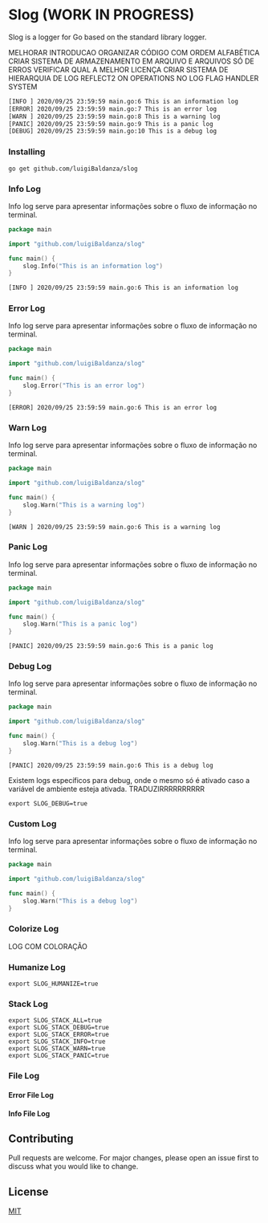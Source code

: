 # Slog (WORK IN PROGRESS)

Slog is a logger for Go based on the standard library logger.

MELHORAR INTRODUCAO
ORGANIZAR CÓDIGO COM ORDEM ALFABÉTICA
CRIAR SISTEMA DE ARMAZENAMENTO EM ARQUIVO E ARQUIVOS SÓ DE ERROS
VERIFICAR QUAL A MELHOR LICENÇA
CRIAR SISTEMA DE HIERARQUIA DE LOG
REFLECT2 ON OPERATIONS
NO LOG FLAG
HANDLER SYSTEM

```bash
[INFO ] 2020/09/25 23:59:59 main.go:6 This is an information log
[ERROR] 2020/09/25 23:59:59 main.go:7 This is an error log
[WARN ] 2020/09/25 23:59:59 main.go:8 This is a warning log
[PANIC] 2020/09/25 23:59:59 main.go:9 This is a panic log
[DEBUG] 2020/09/25 23:59:59 main.go:10 This is a debug log
```
### Installing
	go get github.com/luigiBaldanza/slog


### Info Log
Info log serve para apresentar informações sobre o fluxo de informação no terminal.
```go
package main

import "github.com/luigiBaldanza/slog"

func main() {
    slog.Info("This is an information log")
}
```
```bash
[INFO ] 2020/09/25 23:59:59 main.go:6 This is an information log
```

### Error Log
Info log serve para apresentar informações sobre o fluxo de informação no terminal.
```go
package main

import "github.com/luigiBaldanza/slog"

func main() {
    slog.Error("This is an error log")
}
```
	[ERROR] 2020/09/25 23:59:59 main.go:6 This is an error log


### Warn Log
Info log serve para apresentar informações sobre o fluxo de informação no terminal.
```go
package main

import "github.com/luigiBaldanza/slog"

func main() {
    slog.Warn("This is a warning log")
}
```
	[WARN ] 2020/09/25 23:59:59 main.go:6 This is a warning log


### Panic Log
Info log serve para apresentar informações sobre o fluxo de informação no terminal.
```go
package main

import "github.com/luigiBaldanza/slog"

func main() {
    slog.Warn("This is a panic log")
}
```
	[PANIC] 2020/09/25 23:59:59 main.go:6 This is a panic log

### Debug Log
Info log serve para apresentar informações sobre o fluxo de informação no terminal.
```go
package main

import "github.com/luigiBaldanza/slog"

func main() {
    slog.Warn("This is a debug log")
}
```
	[PANIC] 2020/09/25 23:59:59 main.go:6 This is a debug log

Existem logs específicos para debug, onde o mesmo só é ativado caso a variável de ambiente esteja ativada. TRADUZIRRRRRRRRRR
	
	export SLOG_DEBUG=true

### Custom Log
Info log serve para apresentar informações sobre o fluxo de informação no terminal.
```go
package main

import "github.com/luigiBaldanza/slog"

func main() {
    slog.Warn("This is a debug log")
}
```

### Colorize Log
LOG COM COLORAÇÃO

### Humanize Log
	export SLOG_HUMANIZE=true

### Stack Log
	export SLOG_STACK_ALL=true
	export SLOG_STACK_DEBUG=true
	export SLOG_STACK_ERROR=true
	export SLOG_STACK_INFO=true
	export SLOG_STACK_WARN=true
	export SLOG_STACK_PANIC=true

### File Log

#### Error File Log

#### Info File Log

## Contributing
Pull requests are welcome. For major changes, please open an issue first to discuss what you would like to change.

## License
[MIT](https://choosealicense.com/licenses/mit/)

